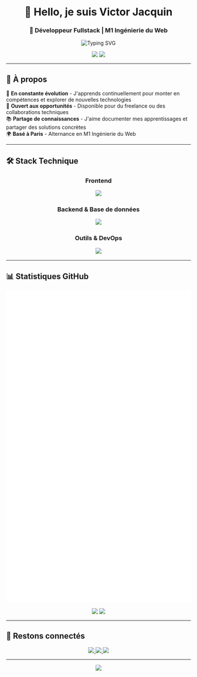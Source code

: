 <div align="center">

# 👋 Hello, je suis Victor Jacquin
### 🚀 Développeur Fullstack | M1 Ingénierie du Web

<p align="center">
  <img src="https://readme-typing-svg.herokuapp.com?font=Fira+Code&size=22&duration=3000&pause=1000&color=61DAFB&center=true&vCenter=true&multiline=true&width=600&height=100&lines=Développeur+Web+Fullstack;Étudiant+en+M1+Ingénierie+du+Web;Passionné+par+les+nouvelles+technologies" alt="Typing SVG" />
</p>

<p align="center">
  <img src="https://komarev.com/ghpvc/?username=VictorJqn&color=61DAFB&style=for-the-badge&label=Profile+Views" />
  <img src="https://img.shields.io/github/followers/VictorJqn?style=for-the-badge&color=61DAFB&labelColor=1e1e2e&logo=github" />
</p>

</div>

---

## 🎯 À propos

🧠 **En constante évolution** - J'apprends continuellement pour monter en compétences et explorer de nouvelles technologies  
💼 **Ouvert aux opportunités** - Disponible pour du freelance ou des collaborations techniques  
📚 **Partage de connaissances** - J'aime documenter mes apprentissages et partager des solutions concrètes  
🌍 **Basé à Paris** - Alternance en M1 Ingénierie du Web

---

## 🛠️ Stack Technique

<div align="center">

### Frontend
<img src="https://skillicons.dev/icons?i=js,ts,react,nextjs,html,css,tailwind" />

### Backend & Base de données
<img src="https://skillicons.dev/icons?i=nodejs,express,postgresql,mongodb" />

### Outils & DevOps
<img src="https://skillicons.dev/icons?i=git,github,vscode,docker,vercel" />

</div>

---

## 📊 Statistiques GitHub

<div align="center">
  
![Metrics](https://raw.githubusercontent.com/VictorJqn/VictorJqn/main/github-metrics.svg)

<img src="https://github-readme-stats.vercel.app/api?username=VictorJqn&show_icons=true&theme=tokyonight&hide_border=true&bg_color=0D1117&title_color=61DAFB&icon_color=61DAFB&text_color=C9D1D9" width="49%" />
<img src="https://github-readme-streak-stats.herokuapp.com/?user=VictorJqn&theme=tokyonight&hide_border=true&background=0D1117&stroke=61DAFB&ring=61DAFB&fire=61DAFB&currStreakLabel=61DAFB" width="49%" />

</div>

---

## 🤝 Restons connectés

<div align="center">

<a href="https://victorjacquin.fr" target="_blank">
  <img src="https://img.shields.io/badge/Portfolio-FF5722?style=for-the-badge&logo=google-chrome&logoColor=white" />
</a>
<a href="mailto:victorjacquin.dev@gmail.com">
  <img src="https://img.shields.io/badge/Email-D14836?style=for-the-badge&logo=gmail&logoColor=white" />
</a>
<a href="https://www.linkedin.com/in/victor-jacquin-505a27214/" target="_blank">
  <img src="https://img.shields.io/badge/LinkedIn-0077B5?style=for-the-badge&logo=linkedin&logoColor=white" />
</a>

</div>

---

<div align="center">
  <img src="https://capsule-render.vercel.app/api?type=waving&color=61DAFB&height=120&section=footer" />
</div>
